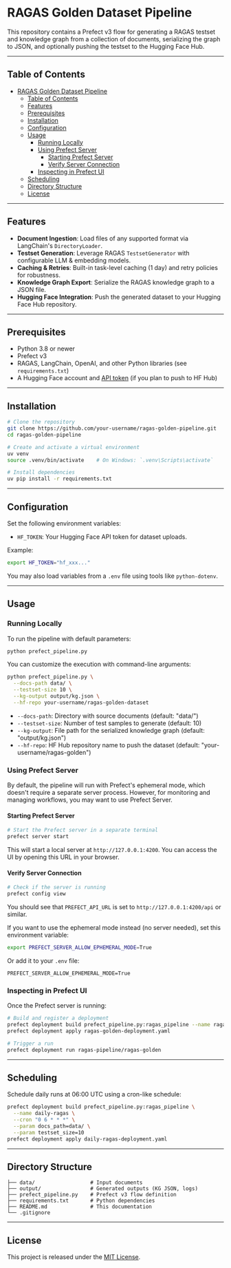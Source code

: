 # RAGAS Golden Dataset Pipeline

This repository contains a Prefect v3 flow for generating a RAGAS testset and knowledge graph from a collection of documents, serializing the graph to JSON, and optionally pushing the testset to the Hugging Face Hub.

---

## Table of Contents

- [RAGAS Golden Dataset Pipeline](#ragas-golden-dataset-pipeline)
  - [Table of Contents](#table-of-contents)
  - [Features](#features)
  - [Prerequisites](#prerequisites)
  - [Installation](#installation)
  - [Configuration](#configuration)
  - [Usage](#usage)
    - [Running Locally](#running-locally)
    - [Using Prefect Server](#using-prefect-server)
      - [Starting Prefect Server](#starting-prefect-server)
      - [Verify Server Connection](#verify-server-connection)
    - [Inspecting in Prefect UI](#inspecting-in-prefect-ui)
  - [Scheduling](#scheduling)
  - [Directory Structure](#directory-structure)
  - [License](#license)

---

## Features

* **Document Ingestion**: Load files of any supported format via LangChain's `DirectoryLoader`.
* **Testset Generation**: Leverage RAGAS `TestsetGenerator` with configurable LLM & embedding models.
* **Caching & Retries**: Built-in task-level caching (1 day) and retry policies for robustness.
* **Knowledge Graph Export**: Serialize the RAGAS knowledge graph to a JSON file.
* **Hugging Face Integration**: Push the generated dataset to your Hugging Face Hub repository.

---

## Prerequisites

* Python 3.8 or newer
* Prefect v3
* RAGAS, LangChain, OpenAI, and other Python libraries (see `requirements.txt`)
* A Hugging Face account and [API token](https://huggingface.co/settings/tokens) (if you plan to push to HF Hub)

---

## Installation

```bash
# Clone the repository
git clone https://github.com/your-username/ragas-golden-pipeline.git
cd ragas-golden-pipeline

# Create and activate a virtual environment
uv venv
source .venv/bin/activate    # On Windows: `.venv\Scripts\activate`

# Install dependencies
uv pip install -r requirements.txt
```

---

## Configuration

Set the following environment variables:

* `HF_TOKEN`: Your Hugging Face API token for dataset uploads.

Example:

```bash
export HF_TOKEN="hf_xxx..."
```

You may also load variables from a `.env` file using tools like `python-dotenv`.

---

## Usage

### Running Locally

To run the pipeline with default parameters:

```bash
python prefect_pipeline.py
```

You can customize the execution with command-line arguments:

```bash
python prefect_pipeline.py \
  --docs-path data/ \
  --testset-size 10 \
  --kg-output output/kg.json \
  --hf-repo your-username/ragas-golden-dataset
```

* `--docs-path`: Directory with source documents (default: "data/")
* `--testset-size`: Number of test samples to generate (default: 10)
* `--kg-output`: File path for the serialized knowledge graph (default: "output/kg.json")
* `--hf-repo`: HF Hub repository name to push the dataset (default: "your-username/ragas-golden")

### Using Prefect Server

By default, the pipeline will run with Prefect's ephemeral mode, which doesn't require a separate server process. However, for monitoring and managing workflows, you may want to use Prefect Server.

#### Starting Prefect Server

```bash
# Start the Prefect server in a separate terminal
prefect server start
```

This will start a local server at `http://127.0.0.1:4200`. You can access the UI by opening this URL in your browser.

#### Verify Server Connection

```bash
# Check if the server is running
prefect config view
```

You should see that `PREFECT_API_URL` is set to `http://127.0.0.1:4200/api` or similar.

If you want to use the ephemeral mode instead (no server needed), set this environment variable:

```bash
export PREFECT_SERVER_ALLOW_EPHEMERAL_MODE=True
```

Or add it to your `.env` file:
```
PREFECT_SERVER_ALLOW_EPHEMERAL_MODE=True
```

### Inspecting in Prefect UI

Once the Prefect server is running:

```bash
# Build and register a deployment
prefect deployment build prefect_pipeline.py:ragas_pipeline --name ragas-golden
prefect deployment apply ragas-golden-deployment.yaml

# Trigger a run
prefect deployment run ragas-pipeline/ragas-golden
```

---

## Scheduling

Schedule daily runs at 06:00 UTC using a cron-like schedule:

```bash
prefect deployment build prefect_pipeline.py:ragas_pipeline \
  --name daily-ragas \
  --cron "0 6 * * *" \
  --param docs_path=data/ \
  --param testset_size=10
prefect deployment apply daily-ragas-deployment.yaml
```

---

## Directory Structure

```
├── data/                  # Input documents
├── output/                # Generated outputs (KG JSON, logs)
├── prefect_pipeline.py    # Prefect v3 flow definition
├── requirements.txt       # Python dependencies
├── README.md              # This documentation
└── .gitignore
```

---

## License

This project is released under the [MIT License](LICENSE).
